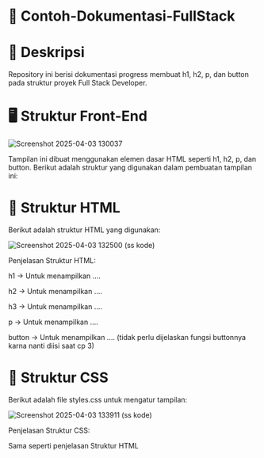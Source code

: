 # 📌 Contoh-Dokumentasi-FullStack

# 📖 Deskripsi
Repository ini berisi dokumentasi progress membuat h1, h2, p, dan button pada struktur proyek Full Stack Developer.

# 🖥️ Struktur Front-End
![Screenshot 2025-04-03 130037](https://github.com/user-attachments/assets/91f5459d-e8b3-4e5e-9e48-c5ecf0271019)

Tampilan ini dibuat menggunakan elemen dasar HTML seperti h1, h2, p, dan button. Berikut adalah struktur yang digunakan dalam pembuatan tampilan ini:

# 📜 Struktur HTML
Berikut adalah struktur HTML yang digunakan:

![Screenshot 2025-04-03 132500](https://github.com/user-attachments/assets/6846dbd7-5d1c-442c-82d3-657d1f9bcc45)
(ss kode)

Penjelasan Struktur HTML:

h1 → Untuk menampilkan ....

h2 → Untuk menampilkan ....

h3 → Untuk menampilkan ....

p → Untuk menampilkan ....

button → Untuk menampilkan .... (tidak perlu dijelaskan fungsi buttonnya karna nanti diisi saat cp 3)

# 🎨 Struktur CSS
Berikut adalah file styles.css untuk mengatur tampilan:

![Screenshot 2025-04-03 133911](https://github.com/user-attachments/assets/59a57866-c815-4db2-8f99-c6afcd275ed7)
(ss kode)

Penjelasan Struktur CSS:

Sama seperti penjelasan Struktur HTML




